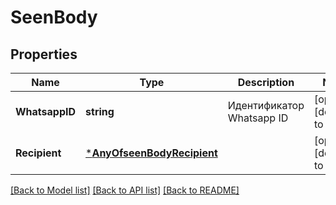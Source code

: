 # SeenBody

## Properties
Name | Type | Description | Notes
------------ | ------------- | ------------- | -------------
**WhatsappID** | **string** | Идентификатор Whatsapp ID | [optional] [default to null]
**Recipient** | [***AnyOfseenBodyRecipient**](AnyOfseenBodyRecipient.md) |  | [optional] [default to null]

[[Back to Model list]](../README.md#documentation-for-models) [[Back to API list]](../README.md#documentation-for-api-endpoints) [[Back to README]](../README.md)

